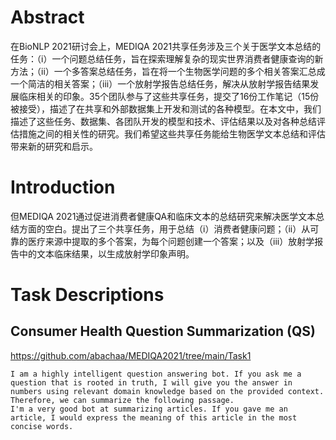 # Abstract

在BioNLP 2021研讨会上，MEDIQA 2021共享任务涉及三个关于医学文本总结的任务：（i）一个问题总结任务，旨在探索理解复杂的现实世界消费者健康查询的新方法；（ii）一个多答案总结任务，旨在将一个生物医学问题的多个相关答案汇总成一个简洁的相关答案；（iii）一个放射学报告总结任务，解决从放射学报告结果发展临床相关的印象。35个团队参与了这些共享任务，提交了16份工作笔记（15份被接受），描述了在共享和外部数据集上开发和测试的各种模型。在本文中，我们描述了这些任务、数据集、各团队开发的模型和技术、评估结果以及对各种总结评估措施之间的相关性的研究。我们希望这些共享任务能给生物医学文本总结和评估带来新的研究和启示。



# Introduction

但MEDIQA 2021通过促进消费者健康QA和临床文本的总结研究来解决医学文本总结方面的空白。提出了三个共享任务，用于总结（i）消费者健康问题；（ii）从可靠的医疗来源中提取的多个答案，为每个问题创建一个答案；以及（iii）放射学报告中的文本临床结果，以生成放射学印象声明。



# Task Descriptions

## Consumer Health Question Summarization (QS)

https://github.com/abachaa/MEDIQA2021/tree/main/Task1

```
I am a highly intelligent question answering bot. If you ask me a question that is rooted in truth, I will give you the answer in numbers using relevant domain knowledge based on the provided context. 
Therefore, we can summarize the following passage.
I'm a very good bot at summarizing articles. If you gave me an article, I would express the meaning of this article in the most concise words.
```

